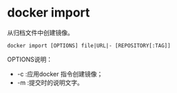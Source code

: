 # docker import

从归档文件中创建镜像。

```shell
docker import [OPTIONS] file|URL|- [REPOSITORY[:TAG]]
```

OPTIONS说明：

* -c :应用docker 指令创建镜像；
* -m :提交时的说明文字。
